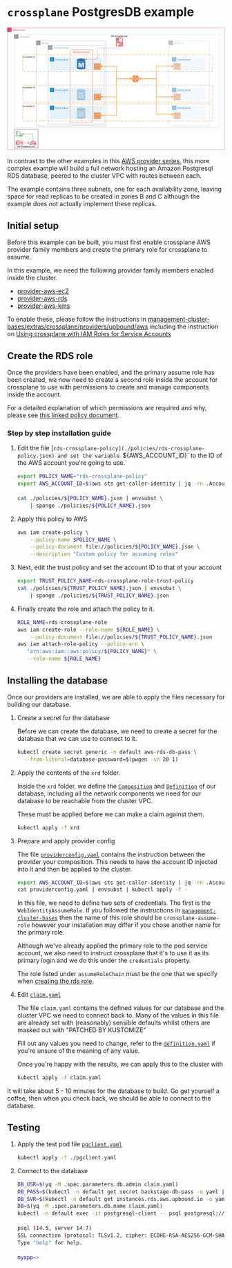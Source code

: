 # `crossplane` PostgresDB example

![RDS layout](./crossplane-rds.drawio.png)

In contrast to the other examples in this [AWS provider series](../), this more
complex example will build a full network hosting an Amazon Postgresql RDS
database, peered to the cluster VPC with routes between each.

The example contains three subnets, one for each availability zone, leaving
space for read replicas to be created in zones B and C although the example
does not actually implement these replicas.

## Initial setup

Before this example can be built, you must first enable crossplane AWS provider
family members and create the primary role for crossplane to assume.

In this example, we need the following provider family members enabled inside the
cluster.

- [provider-aws-ec2](https://marketplace.upbound.io/providers/upbound/provider-aws-ec2/)
- [provider-aws-rds](https://marketplace.upbound.io/providers/upbound/provider-aws-rds/)
- [provider-aws-kms](https://marketplace.upbound.io/providers/upbound/provider-aws-kms/)

To enable these, please follow the instructions in [management-cluster-bases/extras/crossplane/providers/upbound/aws](https://github.com/giantswarm/management-cluster-bases/tree/main/extras/crossplane/providers/upbound/aws)
including the instruction on [Using crossplane with IAM Roles for Service Accounts](https://github.com/giantswarm/management-cluster-bases/tree/main/extras/crossplane/providers/upbound/aws#using-crossplane-with-iam-roles-for-service-accounts)

## Create the RDS role

Once the providers have been enabled, and the primary assume role has been
created, we now need to create a second role inside the account for crossplane
to use with permissions to create and manage components inside the account.

For a detailed explanation of which permissions are required and why, please
see [this linked policy document](./policies/README.md).

### Step by step installation guide

1. Edit the file [`rds-crossplane-policy](./policies/rds-crossplane-policy.json)
   and set the variable `${AWS_ACCOUNT_ID}` to the ID of the AWS account you're
   going to use.

   ```bash
   export POLICY_NAME="rds-crossplane-policy"
   export AWS_ACCOUNT_ID=$(aws sts get-caller-identity | jq -rn .Account)

   cat ./policies/${POLICY_NAME}.json | envsubst \
       | sponge ./policies/${POLICY_NAME}.json
   ```

1. Apply this policy to AWS

   ```bash
   aws iam create-policy \
       --policy-name $POLICY_NAME \
       --policy-document file://policies/${POLICY_NAME}.json \
       --description "Custom policy for assuming roles"
   ```

1. Next, edit the trust policy and set the account ID to that of your account

   ```bash
   export TRUST_POLICY_NAME=rds-crossplane-role-trust-policy
   cat ./policies/${TRUST_POLICY_NAME}.json | envsubst \
       | sponge ./policies/${TRUST_POLICY_NAME}.json
   ```

1. Finally create the role and attach the policy to it.

   ```bash
   ROLE_NAME=rds-crossplane-role
   aws iam create-role --role-name ${ROLE_NAME} \
       --policy-document file://policies/${TRUST_POLICY_NAME}.json
   aws iam attach-role-policy --policy-arn \
      "arn:aws:iam::aws:policy/${POLICY_NAME}" \
      --role-name ${ROLE_NAME}
   ```

## Installing the database

Once our providers are installed, we are able to apply the files necessary for
building our database.

1. Create a secret for the database

   Before we can create the database, we need to create a secret for the
   database that we can use to connect to it.

   ```bash
   kubectl create secret generic -n default aws-rds-db-pass \
     --from-literal=database-password=$(pwgen -sn 20 1)
   ```

1. Apply the contents of the `xrd` folder.

   Inside the `xrd` folder, we define the [`Composition`](./xrd/composition.yaml)
   and [`Definition`](./xrd/definition.yaml) of our database, including all the
   network components we need for our database to be reachable from the cluster
   VPC.

   These must be applied before we can make a claim against them.

   ```bash
   kubectl apply -f xrd
   ```

1. Prepare and apply provider config

   The file [`providerconfig.yaml`](./providerconfig.yaml) contains the
   instruction between the provider your composition. This needs to have the
   account ID injected into it and then be applied to the cluster.

   ```bash
   export AWS_ACCOUNT_ID=$(aws sts get-caller-identity | jq -rn .Account)
   cat providerconfig.yaml | envsubst | kubectl apply -f -
   ```

   In this file, we need to define two sets of credentials. The first is the
   `WebIdentityAssumeRole`. If you followed the instructions in
   [`management-cluster-bases`](https://github.com/giantswarm/management-cluster-bases/blob/update-provider-doc/extras/crossplane/providers/upbound/aws/setting-up-irsa.md)
   then the name of this role should be `crossplane-assume-role` however your
   installation may differ if you chose another name for the primary role.

   Although we've already applied the primary role to the pod service account,
   we also need to instruct crossplane that it's to use it as its primary login
   and we do this under the `credentials` property.

   The role listed under `assumeRoleChain` must be the one that we specify when
   [creating the rds role](#create-the-rds-role).

1. Edit [`claim.yaml`](./claim.yaml)

   The file `claim.yaml` contains the defined values for our database and the
   cluster VPC we need to connect back to. Many of the values in this file are
   already set with (reasonably) sensible defaults whilst others are masked out
   with "PATCHED BY KUSTOMIZE"

   Fill out any values you need to change, refer to the [`definition.yaml`](./xrd/definition.yaml)
   if you're unsure of the meaning of any value.

    Once you're happy with the results, we can apply this to the cluster with

    ```bash
    kubectl apply -f claim.yaml
    ```

It will take about 5 - 10 minutes for the database to build. Go get yourself a
coffee, then when you check back, we should be able to connect to the database.

## Testing

1. Apply the test pod file [`pgclient.yaml`](./pgclient.yaml)

   ```bash
   kubectl apply -f ./pgclient.yaml
   ```

2. Connect to the database

   ```bash
   DB_USR=$(yq -M .spec.parameters.db.admin claim.yaml)
   DB_PASS=$(kubectl -n default get secret backstage-db-pass -o yaml | yq '.data.database-password | @base64d')
   DB_SVR=$(kubectl -n default get instances.rds.aws.upbound.io -o yaml | yq -M .items[0].status.atProvider.address)
   DB=$(yq -M .spec.parameters.db.name claim.yaml)
   kubectl -n default exec -it postgresql-client -- psql postgresql://${DB_USR}:${DB_PASS}@${DB_SVR}.:5432/${DB}?sslmode=require

   psql (14.5, server 14.7)
   SSL connection (protocol: TLSv1.2, cipher: ECDHE-RSA-AES256-GCM-SHA384, bits: 256, compression: off)
   Type "help" for help.

   myapp=>
   ```

